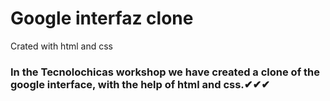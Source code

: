 # Google interfaz clone
Crated with html and css

### In the Tecnolochicas workshop we have created a clone of the google interface, with the help of html and css.✔✔✔

